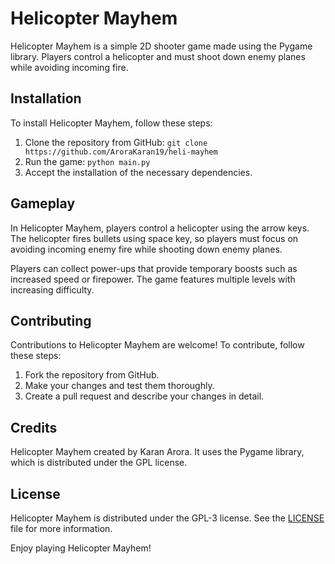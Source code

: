 # Helicopter Mayhem

Helicopter Mayhem is a simple 2D shooter game made using the Pygame library. Players control a helicopter and must shoot down enemy planes while avoiding incoming fire.

## Installation

To install Helicopter Mayhem, follow these steps:

1. Clone the repository from GitHub: `git clone https://github.com/AroraKaran19/heli-mayhem`
2. Run the game: `python main.py`
3. Accept the installation of the necessary dependencies.

## Gameplay

In Helicopter Mayhem, players control a helicopter using the arrow keys. The helicopter fires bullets using space key, so players must focus on avoiding incoming enemy fire while shooting down enemy planes.

Players can collect power-ups that provide temporary boosts such as increased speed or firepower. The game features multiple levels with increasing difficulty.

## Contributing

Contributions to Helicopter Mayhem are welcome! To contribute, follow these steps:

1. Fork the repository from GitHub.
2. Make your changes and test them thoroughly.
3. Create a pull request and describe your changes in detail.

## Credits

Helicopter Mayhem created by Karan Arora. It uses the Pygame library, which is distributed under the GPL license.

## License

Helicopter Mayhem is distributed under the GPL-3 license. See the [LICENSE](https://github.com/AroraKaran19/heli-mayhem/blob/temp/LICENSE.MD) file for more information.

Enjoy playing Helicopter Mayhem!
